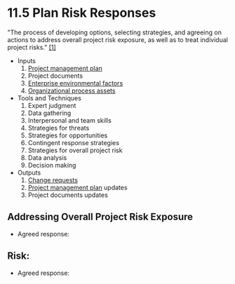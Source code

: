 # 11.5 Plan Risk Responses

"The process of developing options, selecting strategies, and agreeing on
actions to address overall project risk exposure, as well as to treat individual
project risks." [[1]](../home.md#references)

- Inputs
  1. [Project management plan](../04-integration/4.2-develop-project-management-plan.md)
  2. Project documents
  3. [Enterprise environmental factors](../01-business-and-environment/01-enterprise-environmental-factors.md)
  4. [Organizational process assets](../01-business-and-environment/03-organizational-process-assets.md)
- Tools and Techniques
  1. Expert judgment
  2. Data gathering
  3. Interpersonal and team skills
  4. Strategies for threats
  5. Strategies for opportunities
  6. Contingent response strategies
  7. Strategies for overall project risk
  8. Data analysis
  9. Decision making
- Outputs
  1. [Change requests](../99-project-files/04-change-requests/00-change-requests.md)
  2. [Project management plan](../04-integration/4.2-develop-project-management-plan.md) updates
  3. Project documents updates

## Addressing Overall Project Risk Exposure

- Agreed response:

## Risk:

- Agreed response:
